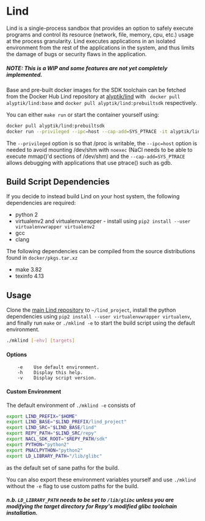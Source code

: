 # Lind

Lind is a single-process sandbox that provides an option to safely execute
programs and control its resource (network, file, memory, cpu, etc.) usage
at the process granularity. Lind executes applications in an isolated
environment from the rest of the applications in the system, and thus
limits the damage of bugs or security flaws in the application.

##### *NOTE: This is a WIP and some features are not yet completely implemented.*

Base and pre-built docker images for the SDK toolchain can be fetched from
the Docker Hub Lind repository at [alyptik/lind](https://hub.docker.com/r/alyptik/lind)
with ` docker pull alyptik/lind:base` and `docker pull alyptik/lind:prebuiltsdk`
respectively.

You can either `make run` or start the container yourself using:

```bash
docker pull alyptik/lind:prebuiltsdk
docker run --privileged --ipc=host --cap-add=SYS_PTRACE -it alyptik/lind /bin/bash
```

The `--privileged` option is so that /proc is writable, the `--ipc=host` option
is needed to avoid mounting /dev/shm with `noexec` (NaCl needs to be able to
execute mmap()'d sections of /dev/shm) and the `--cap-add=SYS_PTRACE` allows
debugging with applications that use ptrace() such as gdb.

## Build Script Dependencies

If you decide to instead build Lind on your host system, the following
dependencies are required:

* python 2
* virtualenv2 and virtualenvwrapper
        - install using `pip2 install --user virtualenvwrapper virtualenv2`
* gcc
* clang

The following dependencies can be compiled from the source distributions
found in `docker/pkgs.tar.xz`

* make 3.82
* texinfo 4.13

## Usage

Clone the [main Lind repository](https://github.com/Lind-Project/lind_project)
to `~/lind_project`, install the python dependencies using
`pip2 install --user virtualenvwrapper virtualenv`, and finally
run `make` or `./mklind -e` to start the build script using the default
environment.

```bash
./mklind [-ehv] [targets]
```

#### Options

        -e    Use default environment.
        -h    Display this help.
        -v    Display script version.

#### Custom Environment

The default environment of `./mklind -e` consists of

```bash
export LIND_PREFIX="$HOME"
export LIND_BASE="$LIND_PREFIX/lind_project"
export LIND_SRC="$LIND_BASE/lind"
export REPY_PATH="$LIND_SRC/repy"
export NACL_SDK_ROOT="$REPY_PATH/sdk"
export PYTHON="python2"
export PNACLPYTHON="python2"
export LD_LIBRARY_PATH="/lib/glibc"
```

as the default set of sane paths for the build.

You can also export these environment variables yourself and use `./mklind`
without the `-e` flag to use custom paths for the build.

##### n.b. `LD_LIBRARY_PATH` needs to be set to `/lib/glibc` unless you are modifying the target directory for Repy's modified glibc toolchain installation.
